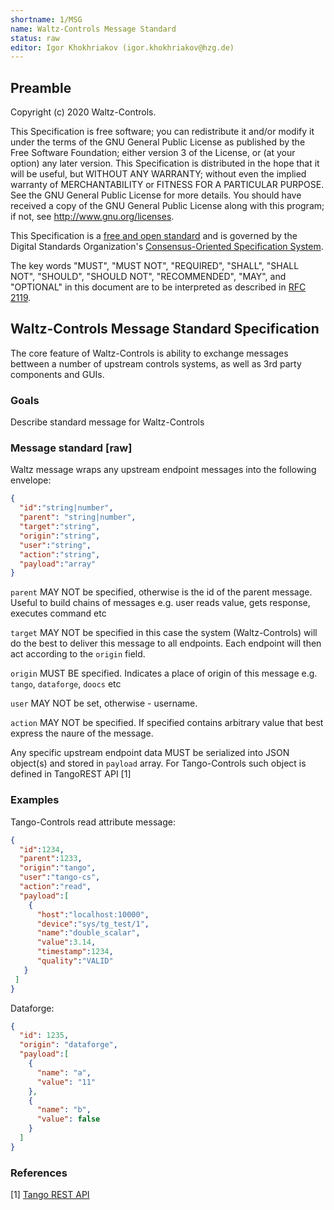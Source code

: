 ```yaml
---
shortname: 1/MSG
name: Waltz-Controls Message Standard
status: raw
editor: Igor Khokhriakov (igor.khokhriakov@hzg.de)
---
```


## Preamble

Copyright (c) 2020 Waltz-Controls.

This Specification is free software; you can redistribute it and/or modify it under the terms of the GNU General Public License as published by the Free Software Foundation; either version 3 of the License, or (at your option) any later version. This Specification is distributed in the hope that it will be useful, but WITHOUT ANY WARRANTY; without even the implied warranty of MERCHANTABILITY or FITNESS FOR A PARTICULAR PURPOSE. See the GNU General Public License for more details. You should have received a copy of the GNU General Public License along with this program; if not, see <http://www.gnu.org/licenses>.

This Specification is a [free and open standard](http://www.digistan.org/open-standard:definition) and is governed by the Digital Standards Organization's [Consensus-Oriented Specification System](http://www.digistan.org/spec:1/COSS).

The key words "MUST", "MUST NOT", "REQUIRED", "SHALL", "SHALL NOT", "SHOULD", "SHOULD NOT", "RECOMMENDED", "MAY", and "OPTIONAL" in this document are to be interpreted as described in [RFC 2119](http://tools.ietf.org/html/rfc2119).

## Waltz-Controls Message Standard Specification

The core feature of Waltz-Controls is ability to exchange messages bettween a number of upstream controls systems, as well as 3rd party components and GUIs.


### Goals

Describe standard message for Waltz-Controls

### Message standard [raw]

Waltz message wraps any upstream endpoint messages into the following envelope:

```json
{
  "id":"string|number",
  "parent": "string|number",
  "target":"string",
  "origin":"string",
  "user":"string",
  "action":"string",
  "payload":"array"
}
```

`parent` MAY NOT be specified, otherwise is the id of the parent message. Useful to build chains of messages e.g. user reads value, gets response, executes command etc

`target` MAY NOT be specified in this case the system (Waltz-Controls) will do the best to deliver this message to all endpoints. Each endpoint will then act according to  the `origin` field.

`origin` MUST BE specified. Indicates a place of origin of this message e.g. `tango`, `dataforge`, `doocs` etc

`user` MAY NOT be set, otherwise - username.

`action` MAY NOT be specified. If specified contains arbitrary value that best express the naure of the message.

Any specific upstream endpoint data MUST be serialized into JSON object(s) and stored in `payload` array. For Tango-Controls such object is defined in TangoREST API [1]


### Examples

Tango-Controls read attribute message:

```json
{
  "id":1234,
  "parent":1233,
  "origin":"tango",
  "user":"tango-cs",
  "action":"read",
  "payload":[
    {
      "host":"localhost:10000",
      "device":"sys/tg_test/1",
      "name":"double_scalar",
      "value":3.14,
      "timestamp":1234,
      "quality":"VALID"
   }
 ]
}
```

Dataforge:

```json
{
  "id": 1235,
  "origin": "dataforge",
  "payload":[
    {
      "name": "a",
      "value": "11"
    },
    {
      "name": "b",
      "value": false
    }
  ]
}
```

### References

[1] [Tango REST API](https://github.com/tango-controls/rest-api)
